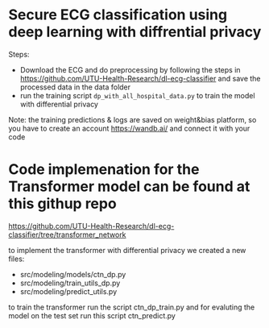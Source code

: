 # Secure ECG classification using deep learning with diffrential privacy

Steps: 
  - Download the ECG and do preprocessing by following the steps in https://github.com/UTU-Health-Research/dl-ecg-classifier and save the processed data in the data folder
  - run the training script ``` dp_with_all_hospital_data.py ``` to train the model with differential privacy

Note: the training predictions & logs are saved on weight&bias platform, so you have to create an account https://wandb.ai/ and connect it with your code

# Code implemenation for the Transformer model can be found at this githup repo 
  https://github.com/UTU-Health-Research/dl-ecg-classifier/tree/transformer_network

to implement the transformer with differential privacy we created a new files:
  - src/modeling/models/ctn_dp.py 
  - src/modeling/train_utils_dp.py
  - src/modeling/predict_utils.py

  to train the transformer run the script ctn_dp_train.py and for evaluting the model on the test set run this script ctn_predict.py
